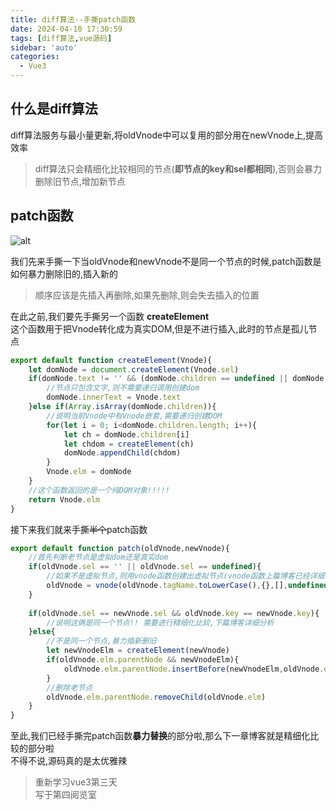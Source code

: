 ```yaml
---
title: diff算法--手撕patch函数
date: 2024-04-10 17:30:59
tags: [diff算法,vue源码]
sidebar: 'auto'
categories:
  - Vue3
---
```


## 什么是diff算法
diff算法服务与最小量更新,将oldVnode中可以复用的部分用在newVnode上,提高效率  

>diff算法只会精细化比较相同的节点(**即节点的key和sel都相同**),否则会暴力删除旧节点,增加新节点

<!--more-->

## patch函数

![alt ](/patch.png)

我们先来手撕一下当oldVnode和newVnode不是同一个节点的时候,patch函数是如何暴力删除旧的,插入新的

>顺序应该是先插入再删除,如果先删除,则会失去插入的位置  

在此之前,我们要先手撕另一个函数 **createElement**  
这个函数用于把Vnode转化成为真实DOM,但是不进行插入,此时的节点是孤儿节点

```javascript
export default function createElement(Vnode){
    let domNode = document.createElement(Vnode.sel)
    if(domNode.text != '' && (domNode.children == undefined || domNode.children.length == 0)){
        //节点只包含文字,则不需要递归调用创建dom
        domNode.innerText = Vnode.text
    }else if(Array.isArray(domNode.children)){
        //说明当前Vnode中有Vnode嵌套,需要递归创建DOM
        for(let i = 0; i<domNode.children.length; i++){
            let ch = domNode.children[i]
            let chdom = createElement(ch)
            domNode.appendChild(chdom)
        }
        Vnode.elm = domNode
    }
    //这个函数返回的是一个纯DOM对象!!!!!
    return Vnode.elm
}
```

接下来我们就来手撕~~半个~~patch函数
```javascript
export default function patch(oldVnode,newVnode){
    //首先判断老节点是虚拟dom还是真实dom
    if(oldVnode.sel == '' || oldVnode.sel == undefined){
        //如果不是虚拟节点,则用vnode函数创建出虚拟节点(vnode函数上篇博客已经详细讲述过)
        oldVnode = vnode(oldVnode.tagName.toLowerCase(),{},[],undefined,oldVnode)
    }
    
    if(oldVnode.sel == newVnode.sel && oldVnode.key == newVnode.key){
        //说明这俩是同一个节点!! 需要进行精细化比较,下篇博客详细分析
    }else{
        //不是同一个节点,暴力插新删旧
        let newVnodeElm = createElement(newVnode)
        if(oldVnode.elm.parentNode && newVnodeElm){
            oldVnode.elm.parentNode.insertBefore(newVnodeElm,oldVnode.elm)
        }
        //删除老节点
        oldVnode.elm.parentNode.removeChild(oldVnode.elm)
    }
}
```

至此,我们已经手撕完patch函数**暴力替换**的部分啦,那么下一章博客就是精细化比较的部分啦  
不得不说,源码真的是太优雅辣

>重新学习vue3第三天  
>写于第四阅览室

